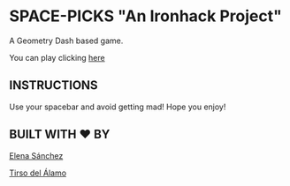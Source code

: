 # SPACE-PICKS "An Ironhack Project"

A Geometry Dash based game.

You can play clicking [here](https://tirsodelalamo.github.io/-Space-Picks-Videogame/) 

## INSTRUCTIONS
Use your spacebar and avoid getting mad!
Hope you enjoy!

## BUILT WITH ❤️ BY
[Elena Sánchez](https://www.linkedin.com/in/elena-sanchez-l1994)

[Tirso del Álamo](https://www.linkedin.com/in/tirsodelalamomartin/)
